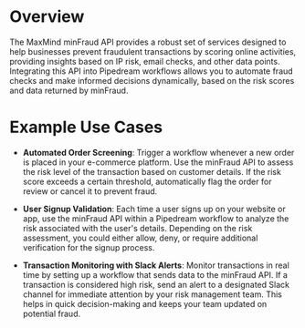 # Overview

The MaxMind minFraud API provides a robust set of services designed to help businesses prevent fraudulent transactions by scoring online activities, providing insights based on IP risk, email checks, and other data points. Integrating this API into Pipedream workflows allows you to automate fraud checks and make informed decisions dynamically, based on the risk scores and data returned by minFraud.

# Example Use Cases

- **Automated Order Screening**: Trigger a workflow whenever a new order is placed in your e-commerce platform. Use the minFraud API to assess the risk level of the transaction based on customer details. If the risk score exceeds a certain threshold, automatically flag the order for review or cancel it to prevent fraud.

- **User Signup Validation**: Each time a user signs up on your website or app, use the minFraud API within a Pipedream workflow to analyze the risk associated with the user's details. Depending on the risk assessment, you could either allow, deny, or require additional verification for the signup process.

- **Transaction Monitoring with Slack Alerts**: Monitor transactions in real time by setting up a workflow that sends data to the minFraud API. If a transaction is considered high risk, send an alert to a designated Slack channel for immediate attention by your risk management team. This helps in quick decision-making and keeps your team updated on potential fraud.

